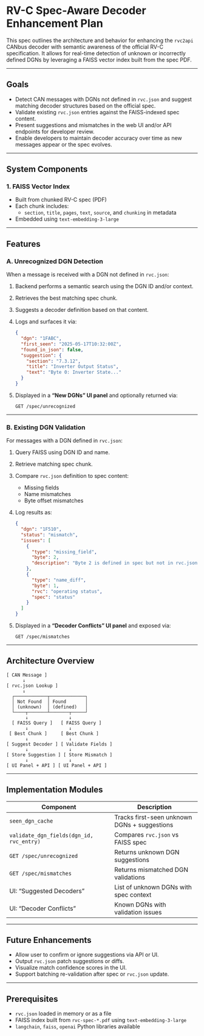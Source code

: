 # RV-C Spec-Aware Decoder Enhancement Plan

This spec outlines the architecture and behavior for enhancing the `rvc2api` CANbus decoder with semantic awareness of the official RV-C specification. It allows for real-time detection of unknown or incorrectly defined DGNs by leveraging a FAISS vector index built from the spec PDF.

---

## Goals

- Detect CAN messages with DGNs not defined in `rvc.json` and suggest matching decoder structures based on the official spec.
- Validate existing `rvc.json` entries against the FAISS-indexed spec content.
- Present suggestions and mismatches in the web UI and/or API endpoints for developer review.
- Enable developers to maintain decoder accuracy over time as new messages appear or the spec evolves.

---

## System Components

### 1. FAISS Vector Index
- Built from chunked RV-C spec (PDF)
- Each chunk includes:
  - `section`, `title`, `pages`, `text`, `source`, and `chunking` in metadata
- Embedded using `text-embedding-3-large`

---

## Features

### A. **Unrecognized DGN Detection**
When a message is received with a DGN not defined in `rvc.json`:

1. Backend performs a semantic search using the DGN ID and/or context.
2. Retrieves the best matching spec chunk.
3. Suggests a decoder definition based on that content.
4. Logs and surfaces it via:

   ```json
   {
     "dgn": "1FABC",
     "first_seen": "2025-05-17T10:32:00Z",
     "found_in_json": false,
     "suggestion": {
       "section": "7.3.12",
       "title": "Inverter Output Status",
       "text": "Byte 0: Inverter State..."
     }
   }
   ```

5. Displayed in a **“New DGNs” UI panel** and optionally returned via:

   ```
   GET /spec/unrecognized
   ```

---

### B. **Existing DGN Validation**
For messages with a DGN defined in `rvc.json`:

1. Query FAISS using DGN ID and name.
2. Retrieve matching spec chunk.
3. Compare `rvc.json` definition to spec content:
   - Missing fields
   - Name mismatches
   - Byte offset mismatches

4. Log results as:

   ```json
   {
     "dgn": "1F510",
     "status": "mismatch",
     "issues": [
       {
         "type": "missing_field",
         "byte": 2,
         "description": "Byte 2 is defined in spec but not in rvc.json"
       },
       {
         "type": "name_diff",
         "byte": 1,
         "rvc": "operating status",
         "spec": "status"
       }
     ]
   }
   ```

5. Displayed in a **“Decoder Conflicts” UI panel** and exposed via:

   ```
   GET /spec/mismatches
   ```

---

## Architecture Overview

```
[ CAN Message ]
      ↓
[ rvc.json Lookup ]
      ↓
  ┌────────────┬─────────────┐
  │ Not Found  │ Found       │
  │ (unknown)  │ (defined)   │
  └────┬───────┴───────┬─────┘
       ↓               ↓
  [ FAISS Query ]   [ FAISS Query ]
       ↓               ↓
 [ Best Chunk ]     [ Best Chunk ]
       ↓               ↓
[ Suggest Decoder ] [ Validate Fields ]
       ↓               ↓
[ Store Suggestion ] [ Store Mismatch ]
       ↓               ↓
[ UI Panel + API ] [ UI Panel + API ]
```

---

## Implementation Modules

| Component | Description |
|----------|-------------|
| `seen_dgn_cache` | Tracks first-seen unknown DGNs + suggestions |
| `validate_dgn_fields(dgn_id, rvc_entry)` | Compares `rvc.json` vs FAISS spec |
| `GET /spec/unrecognized` | Returns unknown DGN suggestions |
| `GET /spec/mismatches` | Returns mismatched DGN validations |
| UI: “Suggested Decoders” | List of unknown DGNs with spec context |
| UI: “Decoder Conflicts” | Known DGNs with validation issues |

---

## Future Enhancements

- Allow user to confirm or ignore suggestions via API or UI.
- Output `rvc.json` patch suggestions or diffs.
- Visualize match confidence scores in the UI.
- Support batching re-validation after spec or `rvc.json` update.

---

## Prerequisites

- `rvc.json` loaded in memory or as a file
- FAISS index built from `rvc-spec-*.pdf` using `text-embedding-3-large`
- `langchain`, `faiss`, `openai` Python libraries available
